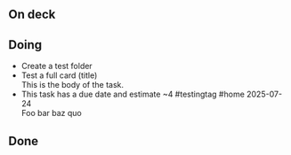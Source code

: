 ## On deck

## Doing
- Create a test folder  
- Test a full card (title)  
  This is the body of the task.
- This task has a due date and estimate ~4 #testingtag #home 2025-07-24  
  Foo bar baz quo

## Done